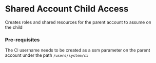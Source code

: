 # Shared Account Child Access

Creates roles and shared resources for the parent account to assume on the child

### Pre-requisites
The CI username needs to be created as a ssm parameter on the parent account under the path `/users/system/ci`
